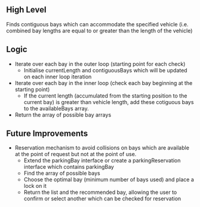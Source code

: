 ## High Level

Finds contiguous bays which can accommodate the specified vehicle (i.e. combined bay lengths are equal to or greater than the length of the vehicle)

## Logic

- Iterate over each bay in the outer loop (starting point for each check)
  - Initialise currentLength and contiguousBays which will be updated on each inner loop iteration
- Iterate over each bay in the inner loop (check each bay beginning at the starting point)
  - If the current length (accumulated from the starting position to the current bay) is greater than vehicle length, add these cotiguous bays to the availableBays array.
- Return the array of possible bay arrays

## Future Improvements

- Reservation mechanism to avoid collisions on bays which are available at the point of request but not at the point of use.
  - Extend the parkingBay interface or create a parkingReservation interface which contains parkingBay
  - Find the array of possible bays
  - Choose the optimal bay (minimum number of bays used) and place a lock on it
  - Return the list and the recommended bay, allowing the user to confirm or select another which can be checked for reservation
